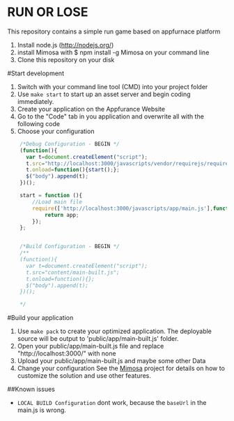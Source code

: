RUN OR LOSE
========================

This repository contains a simple run game based on appfurnace platform

1. Install node.js (http://nodejs.org/)
2. install Mimosa with $ npm install -g Mimosa on your command line
3. Clone this repository on your disk


#Start development
 1. Switch with your command line tool (CMD) into your project folder
 2. Use `make start` to start up an asset server and begin coding immediately.
 3. Create your application on the Appfurance Website
 4. Go to the "Code" tab in you application and overwrite all with the following code
 5. Choose your configuration

```javascript
    /*Debug Configuration - BEGIN */
    (function(){
      var t=document.createElement("script");
      t.src="http://localhost:3000/javascripts/vendor/requirejs/require.js";
      t.onload=function(){start();};
      $("body").append(t);
    })();

    start = function (){
        //Load main file
        require(['http://localhost:3000/javascripts/app/main.js'],function(app) {
            return app;
        });
    };


    /*Build Configuration - BEGIN */
    /**
    (function(){
      var t=document.createElement("script");
      t.src="content/main-built.js";
      t.onload=function(){};
      $("body").append(t);
    })();

    */
```

#Build your application
 1. Use `make pack` to create your optimized application. The deployable source will be output to 'public/app/main-built.js' folder.
 2. Open your public/app/main-built.js file and replace "http://localhost:3000/" with none
 3. Upload your public/app/main-built.js and maybe some other Data
 4. Change your configuration
 See the [Mimosa](http://mimosajs.com/) project for details on how to customize the solution and use other features.

##Known issues
 * `LOCAL BUILD Configuration` dont work, because the `baseUrl` in the main.js is wrong.
